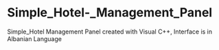 # Simple_Hotel-_Management_Panel
Simple_Hotel Management Panel created with Visual C++, Interface is in Albanian Language
